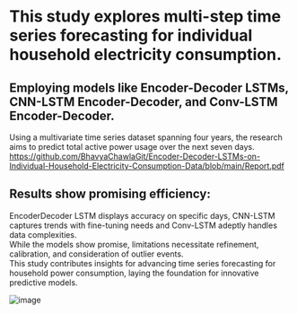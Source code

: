 # This study explores multi-step time series forecasting for individual household electricity consumption.
## Employing models like Encoder-Decoder LSTMs, CNN-LSTM Encoder-Decoder, and Conv-LSTM Encoder-Decoder.  

Using a multivariate time series dataset spanning four years, the research aims to predict total active power usage over the next seven days.
https://github.com/BhavyaChawlaGit/Encoder-Decoder-LSTMs-on-Individual-Household-Electricity-Consumption-Data/blob/main/Report.pdf

## Results show promising efficiency: 
EncoderDecoder LSTM displays accuracy on specific days, CNN-LSTM captures trends with fine-tuning needs and Conv-LSTM adeptly handles data complexities.  
While the models show promise, limitations necessitate refinement, calibration, and consideration of outlier events.  
This study contributes insights for advancing time series forecasting for household power consumption, laying the foundation for innovative predictive models.

![image](https://github.com/BhavyaChawlaGit/Encoder-Decoder-LSTMs-on-Individual-Household-Electricity-Consumption-Data/assets/112718303/454455a7-46a2-4dff-a2bf-9bd63c193e5b)
